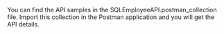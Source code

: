 You can find the API samples in the SQLEmployeeAPI.postman_collection file.
Import this collection in the Postman application and you will get the API details.